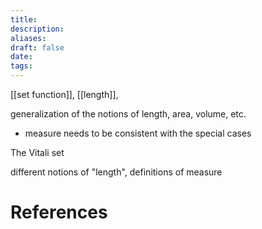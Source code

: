 ```yaml
---
title: 
description: 
aliases: 
draft: false
date: 
tags:
---
```

[[set function]], [[length]], 

generalization of the notions of length, area, volume, etc. 
- measure needs to be consistent with the special cases 

The Vitali set 






different notions of "length", definitions of measure 








# References
